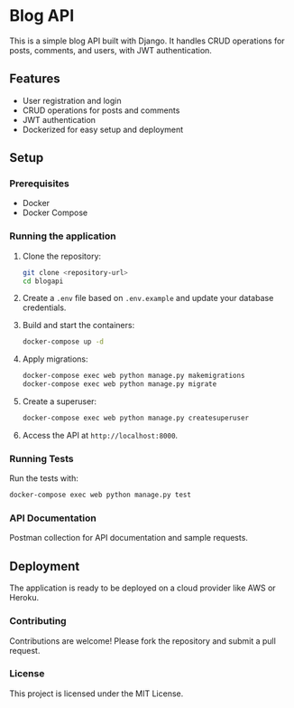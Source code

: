 # Blog API

This is a simple blog API built with Django. It handles CRUD operations for posts, comments, and users, with JWT authentication.

## Features

- User registration and login
- CRUD operations for posts and comments
- JWT authentication
- Dockerized for easy setup and deployment

## Setup

### Prerequisites

- Docker
- Docker Compose

### Running the application

1. Clone the repository:
    ```sh
    git clone <repository-url>
    cd blogapi
    ```

2. Create a `.env` file based on `.env.example` and update your database credentials.

3. Build and start the containers:
    ```sh
    docker-compose up -d
    ```

4. Apply migrations:
    ```sh
    docker-compose exec web python manage.py makemigrations
    docker-compose exec web python manage.py migrate
    ```

5. Create a superuser:
    ```sh
    docker-compose exec web python manage.py createsuperuser
    ```

6. Access the API at `http://localhost:8000`.

### Running Tests

Run the tests with:
```sh
docker-compose exec web python manage.py test
```

### API Documentation

Postman collection for API documentation and sample requests.

## Deployment

The application is ready to be deployed on a cloud provider like AWS or Heroku.

### Contributing

Contributions are welcome! Please fork the repository and submit a pull request.

### License

This project is licensed under the MIT License.